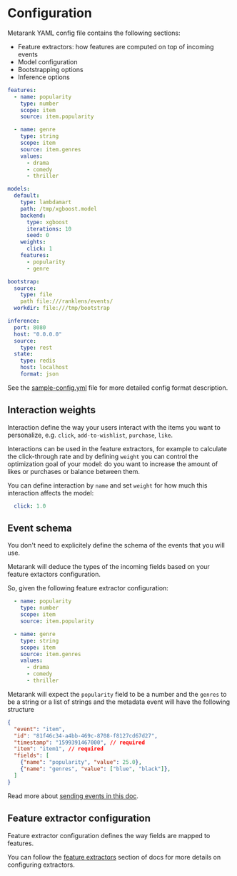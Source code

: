 # Configuration

Metarank YAML config file contains the following sections:
* Feature extractors: how features are computed on top of incoming events
* Model configuration
* Bootstrapping options
* Inference options

```yaml
features:
  - name: popularity
    type: number
    scope: item
    source: item.popularity

  - name: genre
    type: string
    scope: item
    source: item.genres
    values:
      - drama
      - comedy
      - thriller

models:
  default:
    type: lambdamart
    path: /tmp/xgboost.model
    backend:
      type: xgboost
      iterations: 10
      seed: 0
    weights:
      click: 1
    features:
      - popularity
      - genre

bootstrap:
  source:
    type: file
    path file:///ranklens/events/
  workdir: file:///tmp/bootstrap

inference:
  port: 8080
  host: "0.0.0.0"
  source:
    type: rest
  state:
    type: redis
    host: localhost
    format: json
```

See the [sample-config.yml](sample-config.yml) file for more detailed config format description.

## Interaction weights

Interaction define the way your users interact with the items you want to personalize, e.g. `click`, `add-to-wishlist`, `purchase`, `like`.

Interactions can be used in the feature extractors, for example to calculate the click-through rate and 
by defining `weight` you can control the optimization goal of your model: do you want to increase the amount of likes or purchases or balance between them.

You can define interaction by `name` and set `weight` for how much this interaction affects the model: 

```yaml
  click: 1.0
```

## Event schema

You don't need to explicitely define the schema of the events that you will use. 

Metarank will deduce the types of the incoming fields based on your feature extactors configuration.

So, given the following feature extractor configuration: 

```yaml
  - name: popularity
    type: number
    scope: item
    source: item.popularity

  - name: genre
    type: string
    scope: item
    source: item.genres
    values:
      - drama
      - comedy
      - thriller
```

Metarank will expect the `popularity` field to be a number and the `genres` to be a string or a list of strings and
the metadata event will have the following structure

```json
{
  "event": "item",
  "id": "81f46c34-a4bb-469c-8708-f8127cd67d27",
  "timestamp": "1599391467000", // required
  "item": "item1", // required
  "fields": [
    {"name": "popularity", "value": 25.0},
    {"name": "genres", "value": ["blue", "black"]},
  ]
}
```

Read more about [sending events in this doc](event-schema.md).

## Feature extractor configuration

Feature extractor configuration defines the way fields are mapped to features.

You can follow the [feature extractors](feature-extractors.md) section of docs for more details on configuring 
extractors.
